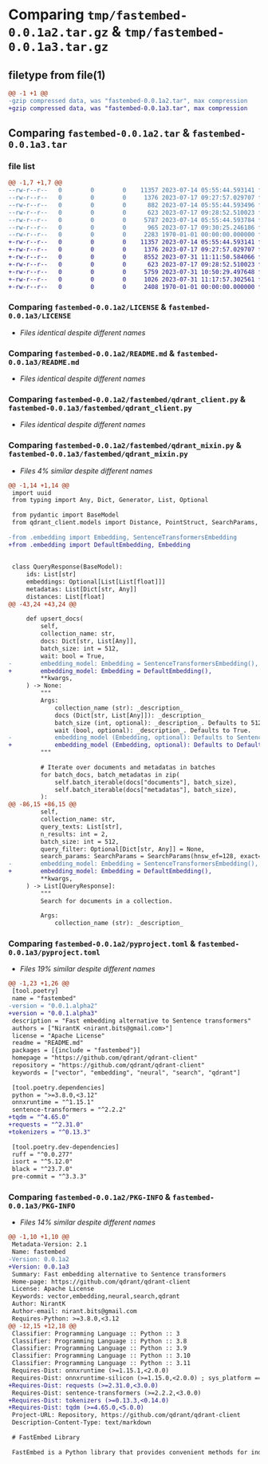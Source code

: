 # Comparing `tmp/fastembed-0.0.1a2.tar.gz` & `tmp/fastembed-0.0.1a3.tar.gz`

## filetype from file(1)

```diff
@@ -1 +1 @@
-gzip compressed data, was "fastembed-0.0.1a2.tar", max compression
+gzip compressed data, was "fastembed-0.0.1a3.tar", max compression
```

## Comparing `fastembed-0.0.1a2.tar` & `fastembed-0.0.1a3.tar`

### file list

```diff
@@ -1,7 +1,7 @@
--rw-r--r--   0        0        0    11357 2023-07-14 05:55:44.593141 fastembed-0.0.1a2/LICENSE
--rw-r--r--   0        0        0     1376 2023-07-17 09:27:57.029707 fastembed-0.0.1a2/README.md
--rw-r--r--   0        0        0      882 2023-07-14 05:55:44.593496 fastembed-0.0.1a2/fastembed/embedding.py
--rw-r--r--   0        0        0      623 2023-07-17 09:28:52.510023 fastembed-0.0.1a2/fastembed/qdrant_client.py
--rw-r--r--   0        0        0     5787 2023-07-14 05:55:44.593784 fastembed-0.0.1a2/fastembed/qdrant_mixin.py
--rw-r--r--   0        0        0      965 2023-07-17 09:30:25.246186 fastembed-0.0.1a2/pyproject.toml
--rw-r--r--   0        0        0     2283 1970-01-01 00:00:00.000000 fastembed-0.0.1a2/PKG-INFO
+-rw-r--r--   0        0        0    11357 2023-07-14 05:55:44.593141 fastembed-0.0.1a3/LICENSE
+-rw-r--r--   0        0        0     1376 2023-07-17 09:27:57.029707 fastembed-0.0.1a3/README.md
+-rw-r--r--   0        0        0     8552 2023-07-31 11:11:50.584066 fastembed-0.0.1a3/fastembed/embedding.py
+-rw-r--r--   0        0        0      623 2023-07-17 09:28:52.510023 fastembed-0.0.1a3/fastembed/qdrant_client.py
+-rw-r--r--   0        0        0     5759 2023-07-31 10:50:29.497648 fastembed-0.0.1a3/fastembed/qdrant_mixin.py
+-rw-r--r--   0        0        0     1026 2023-07-31 11:17:57.302561 fastembed-0.0.1a3/pyproject.toml
+-rw-r--r--   0        0        0     2408 1970-01-01 00:00:00.000000 fastembed-0.0.1a3/PKG-INFO
```

### Comparing `fastembed-0.0.1a2/LICENSE` & `fastembed-0.0.1a3/LICENSE`

 * *Files identical despite different names*

### Comparing `fastembed-0.0.1a2/README.md` & `fastembed-0.0.1a3/README.md`

 * *Files identical despite different names*

### Comparing `fastembed-0.0.1a2/fastembed/qdrant_client.py` & `fastembed-0.0.1a3/fastembed/qdrant_client.py`

 * *Files identical despite different names*

### Comparing `fastembed-0.0.1a2/fastembed/qdrant_mixin.py` & `fastembed-0.0.1a3/fastembed/qdrant_mixin.py`

 * *Files 4% similar despite different names*

```diff
@@ -1,14 +1,14 @@
 import uuid
 from typing import Any, Dict, Generator, List, Optional
 
 from pydantic import BaseModel
 from qdrant_client.models import Distance, PointStruct, SearchParams, VectorParams
 
-from .embedding import Embedding, SentenceTransformersEmbedding
+from .embedding import DefaultEmbedding, Embedding
 
 
 class QueryResponse(BaseModel):
     ids: List[str]
     embeddings: Optional[List[List[float]]]
     metadatas: List[Dict[str, Any]]
     distances: List[float]
@@ -43,24 +43,24 @@
 
     def upsert_docs(
         self,
         collection_name: str,
         docs: Dict[str, List[Any]],
         batch_size: int = 512,
         wait: bool = True,
-        embedding_model: Embedding = SentenceTransformersEmbedding(),
+        embedding_model: Embedding = DefaultEmbedding(),
         **kwargs,
     ) -> None:
         """
         Args:
             collection_name (str): _description_
             docs (Dict[str, List[Any]]): _description_
             batch_size (int, optional): _description_. Defaults to 512.
             wait (bool, optional): _description_. Defaults to True.
-            embedding_model (Embedding, optional): Defaults to SentenceTransformersEmbedding.
+            embedding_model (Embedding, optional): Defaults to DefaultEmbedding() with all-MiniLM-L6-v2.
         """
 
         # Iterate over documents and metadatas in batches
         for batch_docs, batch_metadatas in zip(
             self.batch_iterable(docs["documents"], batch_size),
             self.batch_iterable(docs["metadatas"], batch_size),
         ):
@@ -86,15 +86,15 @@
         self,
         collection_name: str,
         query_texts: List[str],
         n_results: int = 2,
         batch_size: int = 512,
         query_filter: Optional[Dict[str, Any]] = None,
         search_params: SearchParams = SearchParams(hnsw_ef=128, exact=False),
-        embedding_model: Embedding = SentenceTransformersEmbedding(),
+        embedding_model: Embedding = DefaultEmbedding(),
         **kwargs,
     ) -> List[QueryResponse]:
         """
         Search for documents in a collection.
 
         Args:
             collection_name (str): _description_
```

### Comparing `fastembed-0.0.1a2/pyproject.toml` & `fastembed-0.0.1a3/pyproject.toml`

 * *Files 19% similar despite different names*

```diff
@@ -1,23 +1,26 @@
 [tool.poetry]
 name = "fastembed"
-version = "0.0.1.alpha2"
+version = "0.0.1.alpha3"
 description = "Fast embedding alternative to Sentence transformers"
 authors = ["NirantK <nirant.bits@gmail.com>"]
 license = "Apache License"
 readme = "README.md"
 packages = [{include = "fastembed"}]
 homepage = "https://github.com/qdrant/qdrant-client"
 repository = "https://github.com/qdrant/qdrant-client"
 keywords = ["vector", "embedding", "neural", "search", "qdrant"]
 
 [tool.poetry.dependencies]
 python = ">=3.8.0,<3.12"
 onnxruntime = "^1.15.1"
 sentence-transformers = "^2.2.2"
+tqdm = "^4.65.0"
+requests = "^2.31.0"
+tokenizers = "^0.13.3"
 
 [tool.poetry.dev-dependencies]
 ruff = "^0.0.277"
 isort = "^5.12.0"
 black = "^23.7.0"
 pre-commit = "^3.3.3"
```

### Comparing `fastembed-0.0.1a2/PKG-INFO` & `fastembed-0.0.1a3/PKG-INFO`

 * *Files 14% similar despite different names*

```diff
@@ -1,10 +1,10 @@
 Metadata-Version: 2.1
 Name: fastembed
-Version: 0.0.1a2
+Version: 0.0.1a3
 Summary: Fast embedding alternative to Sentence transformers
 Home-page: https://github.com/qdrant/qdrant-client
 License: Apache License
 Keywords: vector,embedding,neural,search,qdrant
 Author: NirantK
 Author-email: nirant.bits@gmail.com
 Requires-Python: >=3.8.0,<3.12
@@ -12,15 +12,18 @@
 Classifier: Programming Language :: Python :: 3
 Classifier: Programming Language :: Python :: 3.8
 Classifier: Programming Language :: Python :: 3.9
 Classifier: Programming Language :: Python :: 3.10
 Classifier: Programming Language :: Python :: 3.11
 Requires-Dist: onnxruntime (>=1.15.1,<2.0.0)
 Requires-Dist: onnxruntime-silicon (>=1.15.0,<2.0.0) ; sys_platform == "darwin"
+Requires-Dist: requests (>=2.31.0,<3.0.0)
 Requires-Dist: sentence-transformers (>=2.2.2,<3.0.0)
+Requires-Dist: tokenizers (>=0.13.3,<0.14.0)
+Requires-Dist: tqdm (>=4.65.0,<5.0.0)
 Project-URL: Repository, https://github.com/qdrant/qdrant-client
 Description-Content-Type: text/markdown
 
 # FastEmbed Library
 
 FastEmbed is a Python library that provides convenient methods for indexing and searching text documents using Qdrant, a high-dimensional vector indexing and search system.
```

